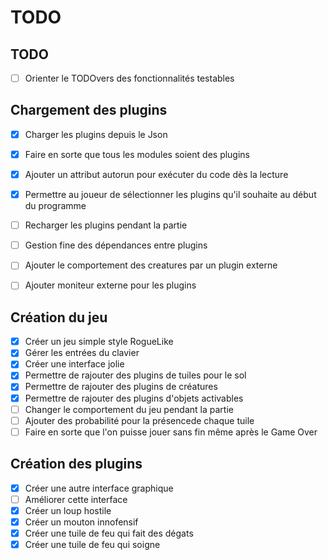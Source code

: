 # TODO

## TODO
- [ ] Orienter le TODOvers des fonctionnalités testables

## Chargement des plugins

- [x] Charger les plugins depuis le Json
- [x] Faire en sorte que tous les modules soient des plugins
- [x] Ajouter un attribut autorun pour exécuter du code dès la lecture
- [x] Permettre au joueur de sélectionner les plugins qu'il souhaite au début du programme
- [ ] Recharger les plugins pendant la partie
- [ ] Gestion fine des dépendances entre plugins
- [ ] Ajouter le comportement des creatures par un plugin externe
- [ ] Ajouter moniteur externe pour les plugins


## Création du jeu

- [x] Créer un jeu simple style RogueLike
- [x] Gérer les entrées du clavier
- [x] Créer une interface jolie
- [x] Permettre de rajouter des plugins de tuiles pour le sol
- [x] Permettre de rajouter des plugins de créatures
- [x] Permettre de rajouter des plugins d'objets activables
- [ ] Changer le comportement du jeu pendant la partie
- [ ] Ajouter des probabilité pour la présencede chaque tuile
- [ ] Faire en sorte que l'on puisse jouer sans fin même après le Game Over

## Création des plugins

- [x] Créer une autre interface graphique
- [ ] Améliorer cette interface
- [x] Créer un loup hostile
- [x] Créer un mouton innofensif
- [x] Créer une tuile de feu qui fait des dégats
- [x] Créer une tuile de feu qui soigne
